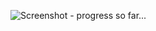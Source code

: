 ![Screenshot - progress so far...](http://github.com/micha/imap-js/raw/master/screenshot.png "Screenshot - progress so far...")

